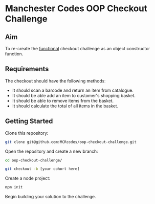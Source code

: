 # Manchester Codes OOP Checkout Challenge

## Aim
To re-create the [functional](https://github.com/MCRcodes/checkout-exercise-tdd-june19) checkout challenge as an object constructor function.

## Requirements

The checkout should have the following methods:

- It should scan a barcode and return an item from catalogue.
- It should be able add an item to customer's shopping basket.
- It should be able to remove items from the basket.
- It should calculate the total of all items in the basket.

## Getting Started

Clone this repository:
```bash
git clone git@github.com:MCRcodes/oop-checkout-challenge.git
```
Open the repository and create a new branch:
```bash
cd oop-checkout-challenge/
```
```bash
git checkout -b [your cohort here]
```
Create a node project:
```bash
npm init
```
Begin building your solution to the challenge.
